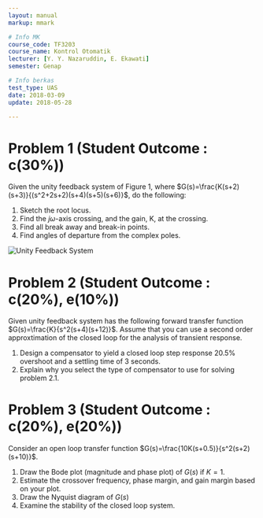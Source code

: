 ```yaml
---
layout: manual
markup: mmark

# Info MK
course_code: TF3203
course_name: Kontrol Otomatik
lecturer: [Y. Y. Nazaruddin, E. Ekawati]
semester: Genap

# Info berkas
test_type: UAS
date: 2018-03-09
update: 2018-05-28

---
```


# Problem 1 (Student Outcome : c(30%))

Given the unity feedback system of Figure 1, where $G(s)=\frac{K(s+2)(s+3)}{(s^2+2s+2)(s+4)(s+5)(s+6)}$, do the following:

1. Sketch the root locus.
2. Find the $j\omega$-axis crossing, and the gain, K, at the crossing.
3. Find all break away and break-in points.
4. Find angles of departure from the complex poles.

![Unity Feedback System](../img/unity1.png)

# Problem 2 (Student Outcome : c(20%), e(10%))

Given unity feedback system has the following forward transfer function $G(s)=\frac{K}{s^2(s+4)(s+12)}$. Assume that you can use a second order approxtimation of the closed loop for the analysis of transient response.

1. Design a compensator to yield a closed loop step response 20.5% overshoot and a settling time of 3 seconds.
2. Explain why you select the type of compensator to use for solving problem 2.1.

# Problem 3 (Student Outcome : c(20%), e(20%))

Consider an open loop transfer function $G(s)=\frac{10K(s+0.5)}{s^2(s+2)(s+10)}$.

1. Draw the Bode plot (magnitude and phase plot) of $G(s)$ if $K=1$.
2. Estimate the crossover frequency, phase margin, and gain margin based on your plot.
3. Draw the Nyquist diagram of $G(s)$
4. Examine the stability of the closed loop system.
